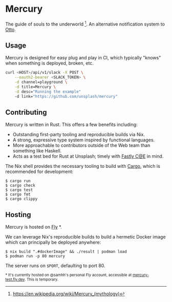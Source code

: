 # Mercury

The guide of souls to the underworld [^1]. An alternative notification system to [Otto](https://github.com/unsplash/otto).

## Usage

Mercury is designed for easy plug and play in CI, which typically "knows" when something is deployed, broken, etc.

```sh
curl <HOST>/api/v1/slack -X POST \
    --oauth2-bearer <SLACK_TOKEN> \
    -d channel=playground \
    -d title=Mercury \
    -d desc="Running the example"
    -d link="https://github.com/unsplash/mercury"
```

## Contributing

Mercury is written in Rust. This offers a few benefits including:

- Outstanding first-party tooling and reproducible builds via Nix.
- A strong, expressive type system inspired by functional languages.
- More approachable to contributors outside of the Web team than something like Haskell.
- Acts as a test bed for Rust at Unsplash; timely with [Fastly C@E](https://developer.fastly.com/learning/compute/rust/) in mind.

The Nix shell provides the necessary tooling to build with [Cargo](https://doc.rust-lang.org/stable/cargo/), which is recommended for development:

```console
$ cargo run
$ cargo check
$ cargo test
$ cargo fmt
$ cargo clippy
```

## Hosting

Mercury is hosted on [Fly](https://fly.io) \*.

We can leverage Nix's reproducible builds to build a hermetic Docker image which can principally be deployed anywhere:

```console
$ nix build ".#dockerImage" && ./result | podman load
$ podman run -p 80 mercury
```

The server runs on `$PORT`, defaulting to port 80.

<sup>\* It's currently hosted on @samhh's personal Fly account, accessible at [mercury-test.fly.dev](https://mercury-test.fly.dev). This is temporary.</sup>

[^1]: https://en.wikipedia.org/wiki/Mercury_(mythology)
